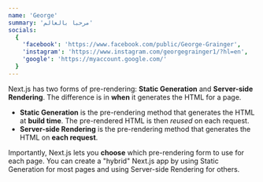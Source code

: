 ```yaml
---
name: 'George'
summary: 'مرحبا بالعالم'
socials:
  {
    'facebook': 'https://www.facebook.com/public/George-Grainger',
    'instagram': 'https://www.instagram.com/georgegrainger1/?hl=en',
    'google': 'https://myaccount.google.com/'
  }
---
```


Next.js has two forms of pre-rendering: **Static Generation** and **Server-side Rendering**. The difference is in **when** it generates the HTML for a page.

- **Static Generation** is the pre-rendering method that generates the HTML at **build time**. The pre-rendered HTML is then _reused_ on each request.
- **Server-side Rendering** is the pre-rendering method that generates the HTML on **each request**.

Importantly, Next.js lets you **choose** which pre-rendering form to use for each page. You can create a "hybrid" Next.js app by using Static Generation for most pages and using Server-side Rendering for others.
